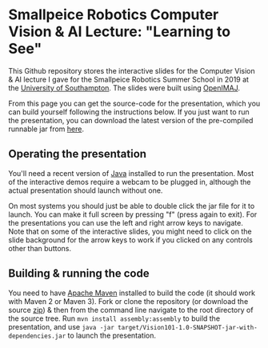 # Smallpeice Robotics Computer Vision & AI Lecture: "Learning to See"

This Github repository stores the interactive slides for the Computer Vision & AI lecture I gave for the Smallpeice Robotics Summer School in 2019 at the [University of Southampton](http://www.soton.ac.uk). The slides were built using [OpenIMAJ](http://www.openimaj.org).

From this page you can get the source-code for the presentation, which you can build yourself following the instructions below. If you just want to run the presentation, you can download the latest version of the pre-compiled runnable jar from [here](http://jenkins.ecs.soton.ac.uk/job/Smallpeice-Lecture/lastBuild/artifact/target/SmallpeiceLearningToSee-1.0-SNAPSHOT-jar-with-dependencies.jar). 

## Operating the presentation
You'll need a recent version of [Java](http://www.oracle.com/technetwork/java/index.html) installed to run the presentation. Most of the interactive demos require a webcam to be plugged in, although the actual presentation should launch without one. 

On most systems you should just be able to double click the jar file for it to launch. You can make it full screen by pressing "f" (press again to exit). For the presentations you can use the left and right arrow keys to navigate. Note that on some of the interactive slides, you might need to click on the slide background for the arrow keys to work if you clicked on any controls other than buttons.

## Building & running the code
You need to have [Apache Maven](http://maven.apache.org) installed to build the code (it should work with Maven 2 or Maven 3). Fork or clone the repository (or download the source [zip](https://github.com/jonhare/Smallpeice-Lecture/archive/master.zip)) & then from the command line navigate to the root directory of the source tree. Run `mvn install assembly:assembly` to build the presentation, and use `java -jar target/Vision101-1.0-SNAPSHOT-jar-with-dependencies.jar` to launch the presentation.

